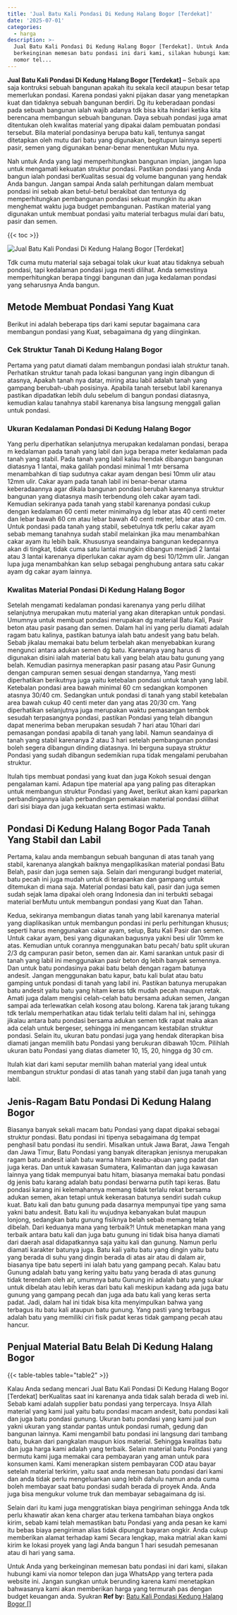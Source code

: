 ```yaml
---
title: 'Jual Batu Kali Pondasi Di Kedung Halang Bogor [Terdekat]'
date: '2025-07-01'
categories:
  - harga
description: >-
  Jual Batu Kali Pondasi Di Kedung Halang Bogor [Terdekat]. Untuk Anda yang
  berkeinginan memesan batu pondasi ini dari kami, silakan hubungi kami via
  nomor tel...
---
```


**Jual Batu Kali Pondasi Di Kedung Halang Bogor \[Terdekat\]** – Sebaik apa saja kontruksi sebuah bangunan apakah itu sekala kecil ataupun besar tetap memerlukan pondasi. Karena pondasi yakni pijakan dasar yang menetapkan kuat dan tidaknya sebuah bangunan berdiri. Dg itu keberadaan pondasi pada sebuah bangunan ialah wajib adanya tdk bisa kita hindari ketika kita berencana membangun sebuah bangunan. Daya sebuah pondasi juga amat ditentukan oleh kwalitas material yang dipakai dalam pembuatan pondasi tersebut. Bila material pondasinya berupa batu kali, tentunya sangat ditetapkan oleh mutu dari batu yang digunakan, begitupun lainnya seperti pasir, semen yang digunakan benar-benar menentukan Mutu nya.

Nah untuk Anda yang lagi memperhitungkan bangunan impian, jangan lupa untuk mengamati kekuatan struktur pondasi. Pastikan pondasi yang Anda bangun ialah pondasi berKualitas sesuai dg volume bangunan yang hendak Anda bangun. Jangan sampai Anda salah perhitungan dalam membuat pondasi ini sebab akan betul-betul berakibat dan tentunya dg memperhitungkan pembangunan pondasi sekuat mungkin itu akan menghemat waktu juga budget pembangunan. Pastikan material yang digunakan untuk membuat pondasi yaitu material terbagus mulai dari batu, pasir dan semen.

{{< toc >}}

![Jual Batu Kali Pondasi Di Kedung Halang Bogor [Terdekat]](/images/jual-batu-kali-01.png)

Tdk cuma mutu material saja sebagai tolak ukur kuat atau tidaknya sebuah pondasi, tapi kedalaman pondasi juga mesti dilihat. Anda semestinya memperhitungkan berapa tinggi bangunan dan juga kedalaman pondasi yang seharusnya Anda bangun.

## Metode Membuat Pondasi Yang Kuat

Berikut ini adalah beberapa tips dari kami seputar bagaimana cara membangun pondasi yang Kuat, sebagaimana dg yang diinginkan.

### Cek Struktur Tanah Di Kedung Halang Bogor

Pertama yang patut diamati dalam membangun pondasi ialah struktur tanah. Perhatikan struktur tanah pada lokasi bangunan yang ingin dibangun di atasnya, Apakah tanah nya datar, miring atau labil adalah tanah yang gampang berubah-ubah posisinya. Apabila tanah tersebut labil karenanya pastikan dipadatkan lebih dulu sebelum di bangun pondasi diatasnya, kemudian kalau tanahnya stabil karenanya bisa langsung menggali galian untuk pondasi.

### Ukuran Kedalaman Pondasi Di Kedung Halang Bogor

Yang perlu diperhatikan selanjutnya merupakan kedalaman pondasi, berapa m kedalaman pada tanah yang labil dan juga berapa meter kedalaman pada tanah yang stabil. Pada tanah yang labil kalau hendak dibangun bangunan diatasnya 1 lantai, maka galilah pondasi minimal 1 mtr bersama menambahkan di tiap sudutnya cakar ayam dengan besi 10mm ulir atau 12mm ulir. Cakar ayam pada tanah labil ini benar-benar utama keberadaannya agar dikala bangunan pondasi berubah karenanya struktur bangunan yang diatasnya masih terbendung oleh cakar ayam tadi. Kemudian sekiranya pada tanah yang stabil karenanya pondasi cukup dengan kedalaman 60 centi meter minimalnya dg lebar atas 40 centi meter dan lebar bawah 60 cm atau lebar bawah 40 centi meter, lebar atas 20 cm. Untuk pondasi pada tanah yang stabil, sebetulnya tdk perlu cakar ayam sebab memang tanahnya sudah stabil melainkan jika mau menambahkan cakar ayam itu lebih baik. Khususnya seandainya bangunan kedepannya akan di tingkat, tidak cuma satu lantai mungkin dibangun menjadi 2 lantai atau 3 lantai karenanya diperlukan cakar ayam dg besi 10/12mm ulir. Jangan lupa juga menambahkan kan selup sebagai penghubung antara satu cakar ayam dg cakar ayam lainnya.

### Kwalitas Material Pondasi Di Kedung Halang Bogor

Setelah mengamati kedalaman pondasi karenanya yang perlu dilihat selanjutnya merupakan mutu material yang akan diterapkan untuk pondasi. Umumnya untuk membuat pondasi merupakan dg material Batu Kali, Pasir beton atau pasir pasang dan semen. Dalam hal ini yang perlu diamati adalah ragam batu kalinya, pastikan batunya ialah batu andesit yang batu belah. Sebab jikalau memakai batu belum terbelah akan menyebabkan kurang mengunci antara adukan semen dg batu. Karenanya yang harus di digunakan disini ialah material batu kali yang belah atau batu gunung yang belah. Kemudian pasirnya menerapkan pasir pasang atau Pasir Gunung dengan campuran semen sesuai dengan standarnya, Yang mesti diperhatikan berikutnya juga yaitu ketebalan pondasi untuk tanah yang labil. Ketebalan pondasi area bawah minimal 60 cm sedangkan komponen atasnya 30/40 cm. Sedangkan untuk pondasi di tanah yang stabil ketebalan area bawah cukup 40 centi meter dan yang atas 20/30 cm. Yang diperhatikan selanjutnya juga merupakan waktu pemasangan tembok sesudah terpasangnya pondasi, pastikan Pondasi yang telah dibangun dapat menerima beban merupakan sesudah 7 hari atau 10hari dari pemasangan pondasi apabila di tanah yang labil. Namun seandainya di tanah yang stabil karenanya 2 atau 3 hari setelah pembangunan pondasi boleh segera dibangun dinding diatasnya. Ini berguna supaya struktur Pondasi yang sudah dibangun sedemikian rupa tidak mengalami perubahan struktur.

Itulah tips membuat pondasi yang kuat dan juga Kokoh sesuai dengan pengalaman kami. Adapun tipe material apa yang paling pas diterapkan untuk membangun struktur Pondasi yang Awet, berikut akan kami paparkan perbandingannya ialah perbandingan pemakaian material pondasi dilihat dari sisi biaya dan juga kekuatan serta estimasi waktu.

## Pondasi Di Kedung Halang Bogor Pada Tanah Yang Stabil dan Labil

Pertama, kalau anda membangun sebuah bangunan di atas tanah yang stabil, karenanya alangkah baiknya mengaplikasikan material pondasi Batu Belah, pasir dan juga semen saja. Selain dari mengurangi budget material, batu pecah ini juga mudah untuk di terapankan dan gampang untuk ditemukan di mana saja. Material pondasi batu kali, pasir dan juga semen sudah sejak lama dipakai oleh orang Indonesia dan ini terbukti sebagai material berMutu untuk membangun pondasi yang Kuat dan Tahan.

Kedua, sekiranya membangun diatas tanah yang labil karenanya material yang diaplikasikan untuk membangun pondasi ini perlu perhitungan khusus; seperti harus menggunakan cakar ayam, selup, Batu Kali Pasir dan semen. Untuk cakar ayam, besi yang digunakan bagusnya yakni besi ulir 10mm ke atas. Kemudian untuk corannya menggunakan batu pecah/ batu split ukuran 2/3 dg campuran pasir beton, semen dan air. Kami sarankan untuk pasir di tanah yang labil ini menggunakan pasir beton dg lebih banyak semennya. Dan untuk batu pondasinya pakai batu belah dengan ragam batunya andesit. Jangan menggunakan batu kapur, batu kali bulat atau batu gamping untuk pondasi di tanah yang labil ini. Pastikan batunya merupakan batu andesit yaitu batu yang hitam keras tdk mudah pecah maupun retak. Amati juga dalam mengisi celah-celah batu bersama adukan semen, Jangan sampai ada terlewatkan celah kosong atau bolong. Karena tak jarang tukang tdk terlalu memperhatikan atau tidak terlalu teliti dalam hal ini, sehingga jikalau antara batu pondasi bersama adukan semen tdk rapat maka akan ada celah untuk bergeser, sehingga ini mengancam kestabilan struktur pondasi. Selain itu, ukuran batu pondasi juga yang hendak diterapkan bisa diamati jangan memilih batu Pondasi yang berukuran dibawah 10cm. Pilihlah ukuran batu Pondasi yang diatas diameter 10, 15, 20, hingga dg 30 cm.

Itulah kiat dari kami seputar memilih bahan material yang ideal untuk membangun struktur pondasi di atas tanah yang stabil dan juga tanah yang labil.

## Jenis-Ragam Batu Pondasi Di Kedung Halang Bogor

Biasanya banyak sekali macam batu Pondasi yang dapat dipakai sebagai struktur pondasi. Batu pondasi ini tipenya sebagaimana dg tempat penghasil batu pondasi itu sendiri. Misalkan untuk Jawa Barat, Jawa Tengah dan Jawa Timur, Batu Pondasi yang banyak diterapkan jenisnya merupakan ragam batu andesit ialah batu warna hitam keabu-abuan yang padat dan juga keras. Dan untuk kawasan Sumatera, Kalimantan dan juga kawasan lainnya yang tidak mempunyai batu hitam, biasanya memakai batu pondasi dg jenis batu karang adalah batu pondasi berwarna putih tapi keras. Batu pondasi karang ini kelemahannya memang tidak terlalu rekat bersama adukan semen, akan tetapi untuk kekerasan batunya sendiri sudah cukup kuat. Batu kali dan batu gunung pada dasarnya mempunyai tipe yang sama yakni batu andesit. Batu kali itu wujudnya kebanyakan bulat maupun lonjong, sedangkan batu gunung fisiknya belah sebab memang telah dibelah. Dari keduanya mana yang terbaik?! Untuk menetapkan mana yang terbaik antara batu kali dan juga batu gunung ini tidak bisa hanya diamati dari daerah asal didapatkannya saja yaitu kali dan gunung. Namun perlu diamati karakter batunya juga. Batu kali yaitu batu yang dingin yaitu batu yang berada di suhu yang dingin berada di atas air atau di dalam air, biasanya tipe batu seperti ini ialah batu yang gampang pecah. Kalau batu Gunung adalah batu yang kering yaitu batu yang berada di atas gunung tidak terendam oleh air, umumnya batu Gunung ini adalah batu yang sukar untuk dibelah atau lebih keras dari batu kali meskipun kadang ada juga batu gunung yang gampang pecah dan juga ada batu kali yang keras serta padat. Jadi, dalam hal ini tidak bisa kita menyimpulkan bahwa yang terbagus itu batu kali ataupun batu gunung. Yang pasti yang terbagus adalah batu yang memiliki ciri fisik padat keras tidak gampang pecah atau hancur.

## Penjual Material Batu Belah Di Kedung Halang Bogor

{{< table-tables table="table2" >}}

Kalau Anda sedang mencari Jual Batu Kali Pondasi Di Kedung Halang Bogor \[Terdekat\] berKualitas saat ini karenanya anda tidak salah berada di web ini. Sebab kami adalah supplier batu pondasi yang terpercaya. Insya Allah material yang kami jual yaitu batu pondasi macam andesit, batu pondasi kali dan juga batu pondasi gunung. Ukuran batu pondasi yang kami jual pun yakni ukuran yang standar pantas untuk pondasi rumah, gedung dan bangunan lainnya. Kami mengambil batu pondasi ini langsung dari tambang batu, bukan dari pangkalan maupun kios material. Sehingga kwalitas batu dan juga harga kami adalah yang terbaik. Selain material batu Pondasi yang bermutu kami juga memakai cara pembayaran yang aman untuk para konsumen kami. Kami menerapkan sistem pembayaran COD atau bayar setelah material terkirim, yaitu saat anda memesan batu pondasi dari kami dan anda tidak perlu mengeluarkan uang lebih dahulu namun anda cuma boleh membayar saat batu pondasi sudah berada di proyek Anda. Anda juga bisa mengukur volume truk dan membayar sebagaimana dg isi.

Selain dari itu kami juga menggratiskan biaya pengiriman sehingga Anda tdk perlu khawatir akan kena charger atau terkena tambahan biaya ongkos kirim, sebab kami telah memastikan batu Pondasi yang anda pesan ke kami itu bebas biaya pengiriman alias tidak dipungut bayaran ongkir. Anda cukup memberikan alamat terhadap kami Secara lengkap, maka matrial akan kami kirim ke lokasi proyek yang lagi Anda bangun 1 hari sesudah pemesanan atau di hari yang sama.

Untuk Anda yang berkeinginan memesan batu pondasi ini dari kami, silakan hubungi kami via nomor telepon dan juga WhatsApp yang tertera pada website ini. Jangan sungkan untuk berunding karena kami menetapkan bahwasanya kami akan memberikan harga yang termurah pas dengan budget keuangan anda. Syukran
**Ref by:** [Batu Kali Pondasi Kedung Halang Bogor []](https://id.wikipedia.org/wiki/Batu)
